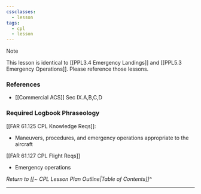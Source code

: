 ```yaml
---
cssclasses:
  - lesson
tags:
  - cpl
  - lesson
---
```

> [!note]
> This lesson is identical to [[PPL3.4 Emergency Landings]] and [[PPL5.3 Emergency Operations]].  Please reference those lessons.

### References
- [[Commercial ACS]] Sec IX.A,B,C,D

### Required Logbook Phraseology
[[FAR 61.125 CPL Knowledge Reqs]]:
- Maneuvers, procedures, and emergency operations appropriate to the aircraft

[[FAR 61.127 CPL Flight Reqs]]
- Emergency operations

*Return to [[~ CPL Lesson Plan Outline|Table of Contents]]^*

---
